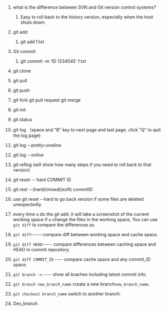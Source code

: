 1. what is the difference between SVN and Git version control systems?
   1. Easy to roll back to the history version, especially when the host shuts down.
   
2. git add
   1. git add f.txt
   
3. Git commit
   1. git commit -m 'ID 1234545' f.txt
   
4. git clone

5. git pull

6. git push

7. git fork   git pull request git merge

8. git init

9. git status

10. git log （space and "B" key to next page and last page. click "Q" to quit the log page)

11. git log --pretty=oneline

12. git log --online

13. git reflog (will show how many steps if you need to roll back to that version)

14. git reset -- hard COMMIT ID

15. git rest --(hard)(mixed)(soft) commitID

16. use git reset --hard to go back version if some files are deleted unexpectedly.

17. every time u do the git add. it will take a screenshot of the current working space if u change the files in the working space, You can use `git diff` to compare the differences.ss. 

18. `git diff`------compare diff between working space and cache space.

19. `git diff HEAD`----- compare differences between caching space and  HEAD in commit repository.

20. `git diff COMMIT_ID`   ---- compare cache space and any commit_ID space.

21. `git branch -v` ---- show all braches including latest commit info.

22. `git branch new_branch_name` create a new branch`new_branch_name`.

23. `git checkout branch_name` switch to another branch.

24. Dev_branch


​    

​    